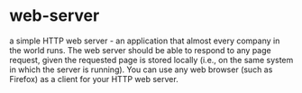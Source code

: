 web-server
==========

a simple HTTP web server - an application that almost every company in the world runs. The web server should be able to respond to any page request, given the requested page is stored locally (i.e., on the same system in which the server is running). You can use any web browser (such as Firefox) as a client for your HTTP web server.
